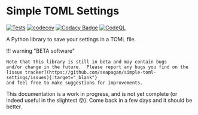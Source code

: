 # Simple TOML Settings <!-- omit in toc -->

[![Tests](https://github.com/seapagan/simple-toml-settings/actions/workflows/tests.yml/badge.svg)](https://github.com/seapagan/simple-toml-settings/actions/workflows/tests.yml)
[![codecov](https://codecov.io/gh/seapagan/simple-toml-settings/graph/badge.svg?token=6QMS12107L)](https://codecov.io/gh/seapagan/simple-toml-settings)
[![Codacy Badge](https://app.codacy.com/project/badge/Grade/b8793a3d6eb04167b9e2b13e11f1f12d)](https://app.codacy.com/gh/seapagan/simple-toml-settings/dashboard?utm_source=gh&utm_medium=referral&utm_content=&utm_campaign=Badge_grade)
[![CodeQL](https://github.com/seapagan/simple-toml-settings/actions/workflows/codeql.yml/badge.svg)](https://github.com/seapagan/simple-toml-settings/actions/workflows/codeql.yml)

A Python library to save your settings in a TOML file.

!!! warning "BETA software"

    Note that this library is still in beta and may contain bugs
    and/or change in the future.  Please report any bugs you find on the
    [issue tracker](https://github.com/seapagan/simple-toml-settings/issues){:target="_blank"}
    and feel free to make suggestions for improvements.

This documentation is a work in progress, and is not yet complete (or indeed
useful in the slightest 😝). Come back in a few days and it should be better.
